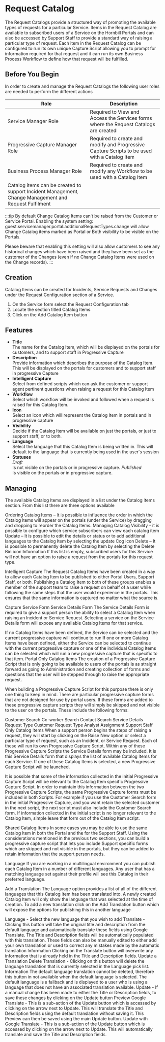 # Request Catalog
The Request Catalogs provide a structured way of promoting the available types of requests for a particular Service. Items in the Request Catalog are available to subscribed users of a Service on the Hornbill Portals and can also be accessed by Support Staff to provide a standard way of raising a particular type of request. Each item in the Request Catalog can be configured to run its own unique Capture Script allowing you to prompt for information required for that request and it can run its own Business Process Workflow to define how that request will be fulfilled.


## Before You Begin
In order to create and manage the Request Catalogs the following user roles are needed to perform the different actions

|Role|Description|
|-|-|
|Service Manager Role|Required to View and Access the Services forms where the Request Catalogs are created|
|Progressive Capture Manager Role|Required to create and modify and Progressive Capture Scripts to be used with a Catalog Item|
|Business Process Manager Role|Required to create and modify any Workflow to be used with a Catalog Item
Catalog items can be created to support Incident Management, Change Management and Request Fulfilment|


:::tip
By default Change Catalog Items can't be raised from the Customer or Service Portal. Enabling the system setting: guest.servicemanager.portal.additionalRequestTypes.change will allow Change Catalog items marked as Portal or Both visibility to be visible on the Portals.

Please beware that enabling this setting will also allow customers to see any historical changes which have been raised and they have been set as the customer of the Changes (even if no Change Catalog Items were used on the Change records).
:::


## Creation
Catalog Items can be created for Incidents, Service Requests and Changes under the Request Configuration section of a Service.

1. On the Service form select the Request Configuration tab
1. Locate the section titled Catalog Items
1. Click on the Add Catalog Item button

## Features

* **Title**<br>The name for the Catalog Item, which will be displayed on the portals for customers, and to support staff in Progressive Capture
* **Description**<br>Provide information which describes the purpose of the Catalog Item. This will be displayed on the portals for customers and to support staff in progressive Capture
* **Intelligent Capture**<br>Select from defined scripts which can ask the customer or support agent pertinent questions when raising a request for this Catalog Item
* **Workflow**<br>Select which workflow will be invoked and followed when a request is raised for this Catalog Item.
* **Icon**<br>Select an Icon which will represent the Catalog Item in portals and in progressive capture
* **Visibility**<br>Decide if the Catalog Item will be available on just the portals, or just to support staff, or to both.
* **Language**<br>Select the language that this Catalog Item is being written in. This will default to the language that is currently being used in the user's session
* **Statuses**<br>
    *Draft*<br>Is not visible on the portals or in progressive capture.
    *Published*<br>Is visible on the portals or in progressive capture.

## Managing
The available Catalog Items are displayed in a list under the Catalog Items section. From this list there are three options available

Ordering Catalog Items – It is possible to influence the order in which the Catalog Items will appear on the portals (under the Service) by dragging and dropping to reorder the Catalog Items.
Managing Catalog Visibility - it is possible to configure which service subscribers can view each catalog item
Update – It is possible to edit the details or status or to add additional languages to the Catalog Item by selecting the update Cog icon
Delete – It is possible to permanently delete the Catalog Item by selecting the Delete Bin icon
Information If this list is empty, subscribed users for this Service will not have an option to raise a request from the portals for this request type.

Intelligent Capture
The Request Catalog Items have been created in a way to allow each Catalog Item to be published to either Portal Users, Support Staff, or both. Publishing a Catalog Item to both of these groups enables a member of the support team to raise a request on behalf of a user while following the same steps that the user would experience in the portals. This ensures that the same information is captured no matter what the source is.

Capture Service Form
Service Details Form
The Service Details Form is required to give a support person the ability to select a Catalog Item when raising an Incident or Service Request. Selecting a service on the Service Details form will expose any available Catalog Items for that service.

If no Catalog Items have been defined, the Service can be selected and the current progressive capture will continue to run
If one or more Catalog Items have been defined, either the Service can be selected to continue with the current progressive capture or one of the individual Catalog Items can be selected which will run a new progressive capture that is specific to that item.
Portal Only Catalog Items
The creation of a Progressive Capture Script that is only going to be available to users of the portals is as straight forward as going to Administration and creating collection of forms and questions that the user will be stepped through to raise the appropriate request.

When building a Progressive Capture Script for this purpose there is only one thing to keep in mind. There are particular progressive capture forms that are not designed for use by portal users. If these forms are added to these progressive capture scripts they will simply be skipped and not visible to the user on the portals. These include the following forms:

Customer Search
Co-worker Search
Contact Search
Service Details
Request Type
Customer Request Type
Analyst Assignment
Support Staff Only Catalog Items
When a support person begins the steps of raising a request, they will start by clicking on the Raise New option or select a particular type of request, such as an Incident, or Service Request. Each of these will run its own Progressive Capture Script. Within any of these Progressive Capture Scripts the Service Details form may be included. It is this Service Details form that displays the list of available Catalog Items for each Service. If one of these Catalog Items is selected, a new Progressive Capture Script will be launched.

It is possible that some of the information collected in the initial Progressive Capture Script will be relevant to the Catalog Item specific Progressive Capture Script. In order to maintain this information between the two Progressive Capture Scripts, the same Progressive Capture forms must be included in both Scripts. For example if you use the Customer Search form in the initial Progressive Capture, and you want retain the selected customer in the next script, the next script must also include the Customer Search form. If information collected in the initial script is no longer relevant to the Catalog Item, simple leave that form out of the Catalog Item script.

Shared Catalog Items
In some cases you may be able to use the same Catalog Item in both the Portal and the for the Support Staff. Using the considerations mentioned in the previous two sections, you can build a progressive capture script that lets you include Support specific forms which are skipped and not visible in the portals, but they can be added to retain information that the support person needs.

Language
If you are working in a multilingual environment you can publish each Catalog Item in a number of different languages. Any user that has a matching language set against their profile will see this Catalog in their preferred language.

Add a Translation
The Language option provides a list of all of the different languages that this Catalog Item has been translated into. A newly created Catalog Item will only show the language that was selected at the time of creation. To add a new translation click on the Add Translation button which will expose the options for publishing this in another language

Language - Select the new language that you wish to add
Translate - Clicking this button will take the original title and description from the default language and automatically translate these fields using Google Translate. The Title and Description fields will be automatically populated with this translation. These fields can also be manually edited to either add your own translation or used to correct any mistakes made by the automatic translation
Information Clicking on the Translate button will overwrite any information that is already held in the Title and Description fields.
Update a Translation
Delete Translation - Clicking on this button will delete the language translation that is currently selected in the Language pick list.
Information The default language translation cannot be deleted, therefore this button in not available when the default language is selected. The default language is a fallback and is displayed to a user who is using a language that does not have an associated translation available.
Update - If a manual change has been made to either the Title or Description fields, to save these changes by clicking on the Update button
Preview Google Translate - This is a sub-action of the Update button which is accessed by clicking on the arrow next to Update. This will translate the Title and Description fields using the default translation without saving it. This Preview can then be saved using the main Update button.
Update with Google Translate - This is a sub-action of the Update button which is accessed by clicking on the arrow next to Update. This will automatically translate and save the Title and Description fields.